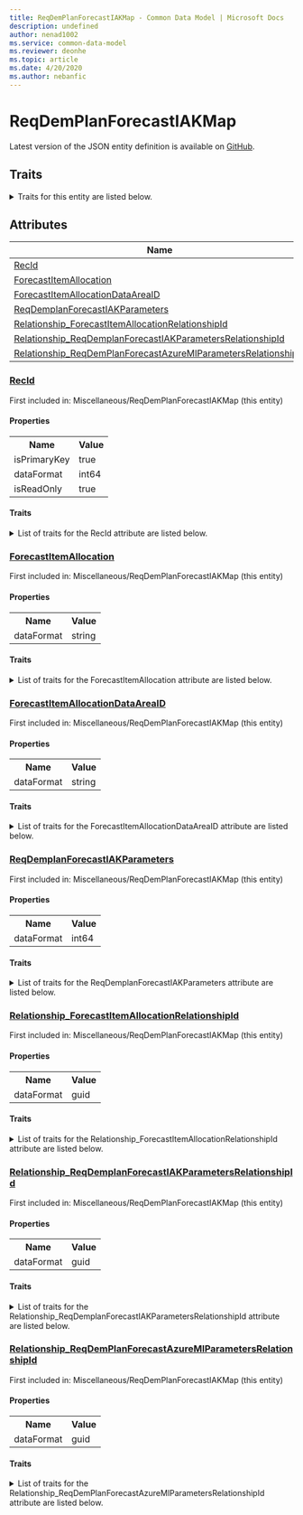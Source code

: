 ```yaml
---
title: ReqDemPlanForecastIAKMap - Common Data Model | Microsoft Docs
description: undefined
author: nenad1002
ms.service: common-data-model
ms.reviewer: deonhe
ms.topic: article
ms.date: 4/20/2020
ms.author: nebanfic
---
```


# ReqDemPlanForecastIAKMap

  
 Latest version of the JSON entity definition is available on <a href="https://github.com/Microsoft/CDM/tree/master/schemaDocuments/core/operationsCommon/Tables/SupplyChain/MasterPlanning/Miscellaneous/ReqDemPlanForecastIAKMap.cdm.json" target="_blank">GitHub</a>.  

## Traits

<details>
<summary>Traits for this entity are listed below.  
</summary>

**is.identifiedBy**  
  names a specifc identity attribute to use with an entity  <table><tr><th>Parameter</th><th>Value</th><th>Data type</th><th>Explanation</th></tr><tr><td>attribute</td><td>[ReqDemPlanForecastIAKMap/(resolvedAttributes)/RecId](#RecId)</td><td>attribute</td><td></td></tr></table>

**is.CDM.entityVersion**  
  <table><tr><th>Parameter</th><th>Value</th><th>Data type</th><th>Explanation</th></tr><tr><td>versionNumber</td><td>"1.0.0"</td><td>string</td><td>semantic version number of the entity</td></tr></table>

**is.application.releaseVersion**  
  <table><tr><th>Parameter</th><th>Value</th><th>Data type</th><th>Explanation</th></tr><tr><td>releaseVersion</td><td>"10.0.13.0"</td><td>string</td><td>semantic version number of the application introducing this entity</td></tr></table>

</details>

## Attributes

|Name|Description|First Included in Instance|
|---|---|---|
|[RecId](#RecId)||<a href="ReqDemPlanForecastIAKMap.md" target="_blank">Miscellaneous/ReqDemPlanForecastIAKMap</a>|
|[ForecastItemAllocation](#ForecastItemAllocation)||<a href="ReqDemPlanForecastIAKMap.md" target="_blank">Miscellaneous/ReqDemPlanForecastIAKMap</a>|
|[ForecastItemAllocationDataAreaID](#ForecastItemAllocationDataAreaID)||<a href="ReqDemPlanForecastIAKMap.md" target="_blank">Miscellaneous/ReqDemPlanForecastIAKMap</a>|
|[ReqDemplanForecastIAKParameters](#ReqDemplanForecastIAKParameters)||<a href="ReqDemPlanForecastIAKMap.md" target="_blank">Miscellaneous/ReqDemPlanForecastIAKMap</a>|
|[Relationship_ForecastItemAllocationRelationshipId](#Relationship_ForecastItemAllocationRelationshipId)||<a href="ReqDemPlanForecastIAKMap.md" target="_blank">Miscellaneous/ReqDemPlanForecastIAKMap</a>|
|[Relationship_ReqDemplanForecastIAKParametersRelationshipId](#Relationship_ReqDemplanForecastIAKParametersRelationshipId)||<a href="ReqDemPlanForecastIAKMap.md" target="_blank">Miscellaneous/ReqDemPlanForecastIAKMap</a>|
|[Relationship_ReqDemPlanForecastAzureMlParametersRelationshipId](#Relationship_ReqDemPlanForecastAzureMlParametersRelationshipId)||<a href="ReqDemPlanForecastIAKMap.md" target="_blank">Miscellaneous/ReqDemPlanForecastIAKMap</a>|

### <a href=#RecId name="RecId">RecId</a>

First included in: Miscellaneous/ReqDemPlanForecastIAKMap (this entity)  

#### Properties

<table><tr><th>Name</th><th>Value</th></tr><tr><td>isPrimaryKey</td><td>true</td></tr><tr><td>dataFormat</td><td>int64</td></tr><tr><td>isReadOnly</td><td>true</td></tr></table>

#### Traits

<details>
<summary>List of traits for the RecId attribute are listed below.</summary>

**is.dataFormat.integer**  
**is.dataFormat.big**  
**is.identifiedBy**  
names a specifc identity attribute to use with an entity  <table><tr><th>Parameter</th><th>Value</th><th>Data type</th><th>Explanation</th></tr><tr><td>attribute</td><td>[ReqDemPlanForecastIAKMap/(resolvedAttributes)/RecId](#RecId)</td><td>attribute</td><td></td></tr></table>

**is.readOnly**  
**is.dataFormat.integer**  
**is.dataFormat.big**  
</details>

### <a href=#ForecastItemAllocation name="ForecastItemAllocation">ForecastItemAllocation</a>

First included in: Miscellaneous/ReqDemPlanForecastIAKMap (this entity)  

#### Properties

<table><tr><th>Name</th><th>Value</th></tr><tr><td>dataFormat</td><td>string</td></tr></table>

#### Traits

<details>
<summary>List of traits for the ForecastItemAllocation attribute are listed below.</summary>

**is.dataFormat.character**  
**is.dataFormat.big**  
**is.dataFormat.array**  
**is.dataFormat.character**  
**is.dataFormat.array**  
</details>

### <a href=#ForecastItemAllocationDataAreaID name="ForecastItemAllocationDataAreaID">ForecastItemAllocationDataAreaID</a>

First included in: Miscellaneous/ReqDemPlanForecastIAKMap (this entity)  

#### Properties

<table><tr><th>Name</th><th>Value</th></tr><tr><td>dataFormat</td><td>string</td></tr></table>

#### Traits

<details>
<summary>List of traits for the ForecastItemAllocationDataAreaID attribute are listed below.</summary>

**is.dataFormat.character**  
**is.dataFormat.big**  
**is.dataFormat.array**  
**is.dataFormat.character**  
**is.dataFormat.array**  
</details>

### <a href=#ReqDemplanForecastIAKParameters name="ReqDemplanForecastIAKParameters">ReqDemplanForecastIAKParameters</a>

First included in: Miscellaneous/ReqDemPlanForecastIAKMap (this entity)  

#### Properties

<table><tr><th>Name</th><th>Value</th></tr><tr><td>dataFormat</td><td>int64</td></tr></table>

#### Traits

<details>
<summary>List of traits for the ReqDemplanForecastIAKParameters attribute are listed below.</summary>

**is.dataFormat.integer**  
**is.dataFormat.big**  
**is.dataFormat.integer**  
**is.dataFormat.big**  
</details>

### <a href=#Relationship_ForecastItemAllocationRelationshipId name="Relationship_ForecastItemAllocationRelationshipId">Relationship_ForecastItemAllocationRelationshipId</a>

First included in: Miscellaneous/ReqDemPlanForecastIAKMap (this entity)  

#### Properties

<table><tr><th>Name</th><th>Value</th></tr><tr><td>dataFormat</td><td>guid</td></tr></table>

#### Traits

<details>
<summary>List of traits for the Relationship_ForecastItemAllocationRelationshipId attribute are listed below.</summary>

**is.dataFormat.character**  
**is.dataFormat.big**  
**is.dataFormat.array**  
**is.dataFormat.guid**  
**means.identity.entityId**  
**is.linkedEntity.identifier**  
Marks the attribute(s) that hold foreign key references to a linked (used as an attribute) entity. This attribute is added to the resolved entity to enumerate the referenced entities.  <table><tr><th>Parameter</th><th>Value</th><th>Data type</th><th>Explanation</th></tr><tr><td>entityReferences</td><td><table><tr><th>entityReference</th><th>attributeReference</th></tr><tr><td><a href="../Group/ForecastItemAllocation.md" target="_blank">/core/operationsCommon/Tables/SupplyChain/MasterPlanning/Group/ForecastItemAllocation.cdm.json/ForecastItemAllocation</a></td><td><a href="../Group/ForecastItemAllocation.md#RecId" target="_blank">RecId</a></td></tr></table></td><td>entity</td><td>a reference to the constant entity holding the list of entity references</td></tr></table>

**is.dataFormat.guid**  
**is.dataFormat.character**  
**is.dataFormat.array**  
</details>

### <a href=#Relationship_ReqDemplanForecastIAKParametersRelationshipId name="Relationship_ReqDemplanForecastIAKParametersRelationshipId">Relationship_ReqDemplanForecastIAKParametersRelationshipId</a>

First included in: Miscellaneous/ReqDemPlanForecastIAKMap (this entity)  

#### Properties

<table><tr><th>Name</th><th>Value</th></tr><tr><td>dataFormat</td><td>guid</td></tr></table>

#### Traits

<details>
<summary>List of traits for the Relationship_ReqDemplanForecastIAKParametersRelationshipId attribute are listed below.</summary>

**is.dataFormat.character**  
**is.dataFormat.big**  
**is.dataFormat.array**  
**is.dataFormat.guid**  
**means.identity.entityId**  
**is.linkedEntity.identifier**  
Marks the attribute(s) that hold foreign key references to a linked (used as an attribute) entity. This attribute is added to the resolved entity to enumerate the referenced entities.  <table><tr><th>Parameter</th><th>Value</th><th>Data type</th><th>Explanation</th></tr><tr><td>entityReferences</td><td><table><tr><th>entityReference</th><th>attributeReference</th></tr><tr><td><a href="ReqDemplanForecastIAKParameters.md" target="_blank">/core/operationsCommon/Tables/SupplyChain/MasterPlanning/Miscellaneous/ReqDemplanForecastIAKParameters.cdm.json/ReqDemplanForecastIAKParameters</a></td><td><a href="ReqDemplanForecastIAKParameters.md#RecId" target="_blank">RecId</a></td></tr></table></td><td>entity</td><td>a reference to the constant entity holding the list of entity references</td></tr></table>

**is.dataFormat.guid**  
**is.dataFormat.character**  
**is.dataFormat.array**  
</details>

### <a href=#Relationship_ReqDemPlanForecastAzureMlParametersRelationshipId name="Relationship_ReqDemPlanForecastAzureMlParametersRelationshipId">Relationship_ReqDemPlanForecastAzureMlParametersRelationshipId</a>

First included in: Miscellaneous/ReqDemPlanForecastIAKMap (this entity)  

#### Properties

<table><tr><th>Name</th><th>Value</th></tr><tr><td>dataFormat</td><td>guid</td></tr></table>

#### Traits

<details>
<summary>List of traits for the Relationship_ReqDemPlanForecastAzureMlParametersRelationshipId attribute are listed below.</summary>

**is.dataFormat.character**  
**is.dataFormat.big**  
**is.dataFormat.array**  
**is.dataFormat.guid**  
**means.identity.entityId**  
**is.linkedEntity.identifier**  
Marks the attribute(s) that hold foreign key references to a linked (used as an attribute) entity. This attribute is added to the resolved entity to enumerate the referenced entities.  <table><tr><th>Parameter</th><th>Value</th><th>Data type</th><th>Explanation</th></tr><tr><td>entityReferences</td><td><table><tr><th>entityReference</th><th>attributeReference</th></tr><tr><td><a href="ReqDemPlanForecastAzureMlParameters.md" target="_blank">/core/operationsCommon/Tables/SupplyChain/MasterPlanning/Miscellaneous/ReqDemPlanForecastAzureMlParameters.cdm.json/ReqDemPlanForecastAzureMlParameters</a></td><td><a href="ReqDemPlanForecastAzureMlParameters.md#RecId" target="_blank">RecId</a></td></tr></table></td><td>entity</td><td>a reference to the constant entity holding the list of entity references</td></tr></table>

**is.dataFormat.guid**  
**is.dataFormat.character**  
**is.dataFormat.array**  
</details>
